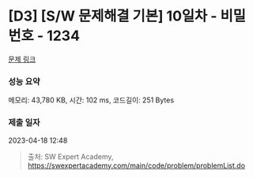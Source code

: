 # [D3] [S/W 문제해결 기본] 10일차 - 비밀번호 - 1234 

[문제 링크](https://swexpertacademy.com/main/code/problem/problemDetail.do?contestProbId=AV14_DEKAJcCFAYD) 

### 성능 요약

메모리: 43,780 KB, 시간: 102 ms, 코드길이: 251 Bytes

### 제출 일자

2023-04-18 12:48



> 출처: SW Expert Academy, https://swexpertacademy.com/main/code/problem/problemList.do